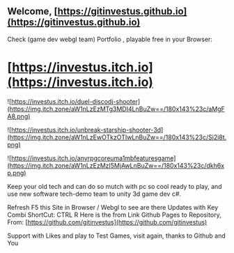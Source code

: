## Welcome, [https://gitinvestus.github.io](https://gitinvestus.github.io) 
Check (game dev webgl team) Portfolio , playable free in your Browser:
# [https://investus.itch.io](https://investus.itch.io) 

![https://investus.itch.io/duel-discodj-shooter](https://img.itch.zone/aW1nLzEzMTg3MDI4LnBuZw==/180x143%23c/aMgFA8.png)

![https://investus.itch.io/unbreak-starship-shooter-3d](https://img.itch.zone/aW1nLzEwOTkzOTIwLnBuZw==/180x143%23c/Sj2i8t.png)

![https://investus.itch.io/anyrpgcoreuma1mbfeaturesgame](https://img.itch.zone/aW1nLzEzMzI5MjAwLnBuZw==/180x143%23c/dkh6xp.png)

Keep your old tech and can do so mutch with pc so cool ready to play, and use new software tech-demo team to unity 3d game dev c#.

Refresh F5 this Site in Browser / Webgl to see are there Updates with Key Combi ShortCut: CTRL R
Here is the from Link Github Pages to Repository, From: [https://github.com/gitinvestus](https://github.com/gitinvestus)

Support with Likes and play to Test Games, visit again, thanks to Github and You 

